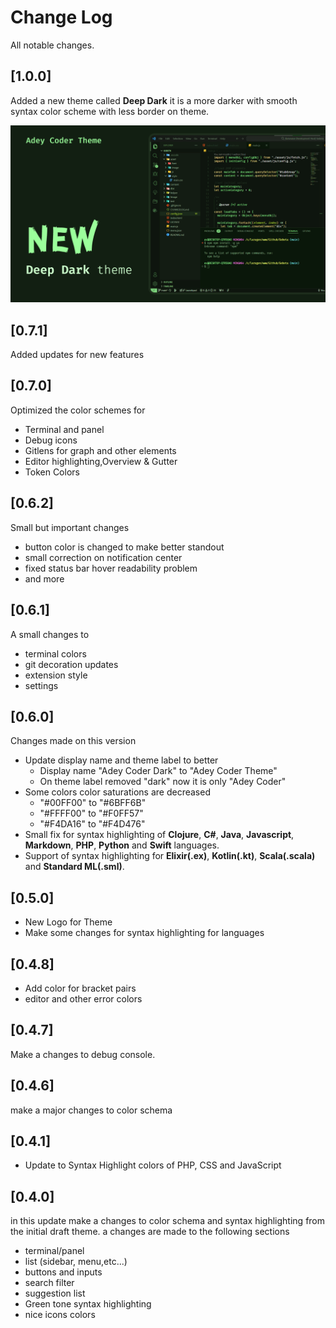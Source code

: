 # Change Log

All notable changes.

## [1.0.0]

Added a new theme called **Deep Dark** it is a more darker with smooth syntax color scheme with less border on theme.

![Deep dark theme new theme](./images/new.png)

## [0.7.1]

Added updates for new features

## [0.7.0]

Optimized the color schemes for

- Terminal and panel
- Debug icons
- Gitlens for graph and other elements
- Editor highlighting,Overview & Gutter
- Token Colors

## [0.6.2]

Small but important changes

- button color is changed to make better standout
- small correction on notification center
- fixed status bar hover readability problem
- and more

## [0.6.1]

A small changes to

- terminal colors
- git decoration updates
- extension style
- settings

## [0.6.0]

Changes made on this version

- Update display name and theme label to better
  - Display name "Adey Coder Dark" to "Adey Coder Theme"
  - On theme label removed "dark" now it is only "Adey Coder"
- Some colors color saturations are decreased
  - "#00FF00" to "#6BFF6B"
  - "#FFFF00" to "#F0FF57"
  - "#F4DA16" to "#F4D476"
- Small fix for syntax highlighting of **Clojure**, **C#**, **Java**, **Javascript**, **Markdown**, **PHP**, **Python** and **Swift** languages.
- Support of syntax highlighting for **Elixir(.ex)**, **Kotlin(.kt)**, **Scala(.scala)** and **Standard ML(.sml)**.

## [0.5.0]

- New Logo for Theme
- Make some changes for syntax highlighting for languages

## [0.4.8]

- Add color for bracket pairs
- editor and other error colors

## [0.4.7]

Make a changes to debug console.

## [0.4.6]

make a major changes to color schema

## [0.4.1]

- Update to Syntax Highlight colors of PHP, CSS and JavaScript

## [0.4.0]

in this update make a changes to color schema and syntax highlighting from the initial draft theme. a changes are made to the following sections

- terminal/panel
- list (sidebar, menu,etc...)
- buttons and inputs
- search filter
- suggestion list
- Green tone syntax highlighting
- nice icons colors
